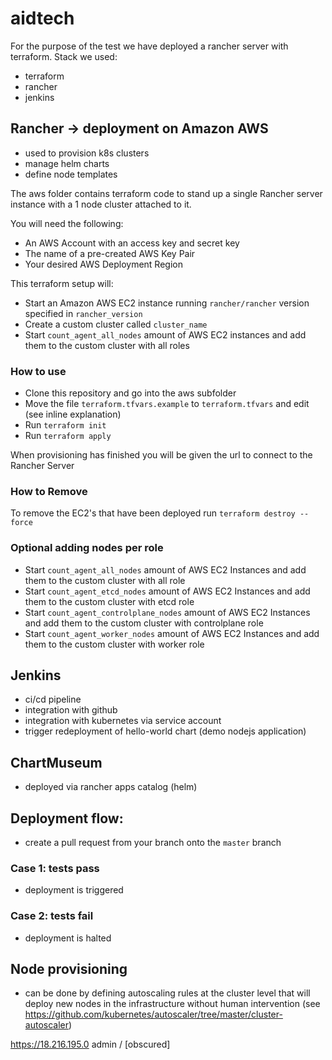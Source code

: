 # aidtech

For the purpose of the test we have deployed a rancher server with terraform. 
Stack we used:

* terraform
* rancher
* jenkins

## Rancher -> deployment on Amazon AWS
* used to provision k8s clusters
* manage helm charts
* define node templates

The aws folder contains terraform code to stand up a single Rancher server instance with a 1 node cluster attached to it.

You will need the following:

- An AWS Account with an access key and secret key
- The name of a pre-created AWS Key Pair
- Your desired AWS Deployment Region

This terraform setup will:

- Start an Amazon AWS EC2 instance running `rancher/rancher` version specified in `rancher_version`
- Create a custom cluster called `cluster_name`
- Start `count_agent_all_nodes` amount of AWS EC2 instances and add them to the custom cluster with all roles

### How to use

- Clone this repository and go into the aws subfolder
- Move the file `terraform.tfvars.example` to `terraform.tfvars` and edit (see inline explanation)
- Run `terraform init`
- Run `terraform apply`

When provisioning has finished you will be given the url to connect to the Rancher Server

### How to Remove

To remove the EC2's that have been deployed run `terraform destroy --force`

### Optional adding nodes per role
- Start `count_agent_all_nodes` amount of AWS EC2 Instances and add them to the custom cluster with all role
- Start `count_agent_etcd_nodes` amount of AWS EC2 Instances and add them to the custom cluster with etcd role
- Start `count_agent_controlplane_nodes` amount of AWS EC2 Instances and add them to the custom cluster with controlplane role
- Start `count_agent_worker_nodes` amount of AWS EC2 Instances and add them to the custom cluster with worker role

## Jenkins
* ci/cd pipeline
* integration with github
* integration with kubernetes via service account
* trigger redeployment of hello-world chart (demo nodejs application)

## ChartMuseum
* deployed via rancher apps catalog (helm)

## Deployment flow:
* create a pull request from your branch onto the `master` branch

### Case 1: tests pass

* deployment is triggered

### Case 2: tests fail

* deployment is halted

## Node provisioning
* can be done by defining autoscaling rules at the cluster level that will deploy new nodes in the infrastructure without human intervention (see https://github.com/kubernetes/autoscaler/tree/master/cluster-autoscaler)


https://18.216.195.0
admin / [obscured]
